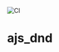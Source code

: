![CI](https://github.com/anna-popova/ahj-homeworks_dnd/actions/workflows/web.yml/badge.svg)
# ajs_dnd
